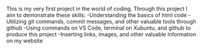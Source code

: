 This is my very first project in the world of coding.
Through this project I aim to demonstrate these skills:
-Understanding the basics of html code
-Utilizing git commands, commit messages, and other valuable tools through github
-Using commands on VS Code, terminal on Xubuntu, and github to produce this project 
-Inserting links, images, and other valuable information on my website